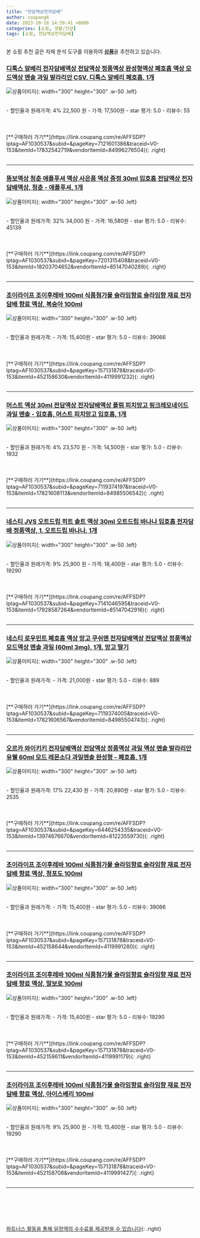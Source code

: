 ```yaml
---
title: "전담액상전자담배"
author: coupang6
date: 2023-10-18 14:59:41 +0800
categories: [쇼핑, 생활/건강]
tags: [쇼핑, 전담액상전자담배]
---
```


본 쇼핑 추천 글은 자체 분석 도구를 이용하여 [**상품**](https://link.coupang.com/a/bao1ui)을 추천하고 있습니다.

### [디톡스 알베리 전자담배액상 전담액상 정품액상 완성형액상 폐호흡 액상 모드액상 멘솔 과일 발라리안 CSV, 디톡스 알베리 폐호흡, 1개](https://link.coupang.com/re/AFFSDP?lptag=AF1030537&subid=&pageKey=7121601386&traceid=V0-153&itemId=17832542719&vendorItemId=84996276504)

![상품이미지](https://thumbnail7.coupangcdn.com/thumbnails/remote/230x230ex/image/vendor_inventory/c63d/00b88f0c3b76977e9fd700cc3e8156d0e42b49fb7017d44cb5eaf3006542.jpg){: width="300" height="300" .w-50 .left}


<br>
- 할인율과 원래가격: 4%  22,500   원
- 가격: 17,500원
- star 평가: 5.0
- 리뷰수: 55
<br>
<br>
<br>
<br>
[**구매하러 가기**](https://link.coupang.com/re/AFFSDP?lptag=AF1030537&subid=&pageKey=7121601386&traceid=V0-153&itemId=17832542719&vendorItemId=84996276504){: .right}
<br>
<br>

---

### [뚱보액상 청춘 애플푸셔 액상 사은품 액상 증정 30ml 입호흡 전담액상 전자담배액상, 청춘 - 애플푸셔, 1개](https://link.coupang.com/re/AFFSDP?lptag=AF1030537&subid=&pageKey=7201315408&traceid=V0-153&itemId=18203704652&vendorItemId=85147040289)

![상품이미지](https://thumbnail9.coupangcdn.com/thumbnails/remote/230x230ex/image/vendor_inventory/cd7a/487d9c19fbfd6e297f70bf8b8f42822f764770994e641679e257aefc1b9b.jpg){: width="300" height="300" .w-50 .left}


<br>
- 할인율과 원래가격: 32%  34,000   원
- 가격: 16,580원
- star 평가: 5.0
- 리뷰수: 45139
<br>
<br>
<br>
<br>
[**구매하러 가기**](https://link.coupang.com/re/AFFSDP?lptag=AF1030537&subid=&pageKey=7201315408&traceid=V0-153&itemId=18203704652&vendorItemId=85147040289){: .right}
<br>
<br>

---

### [조이라이프 조이후레바 100ml 식품첨가물 슬라임향료 슬라임향 재료 전자담배 향료 액상, 복숭아 100ml](https://link.coupang.com/re/AFFSDP?lptag=AF1030537&subid=&pageKey=157131878&traceid=V0-153&itemId=452158630&vendorItemId=4119991232)

![상품이미지](https://thumbnail6.coupangcdn.com/thumbnails/remote/230x230ex/image/vendor_inventory/ad26/c14062199da4f00ff857afd61a23fd19db6909757ffa94b0211a172862be.jpg){: width="300" height="300" .w-50 .left}


<br>
- 할인율과 원래가격: 
- 가격: 15,400원
- star 평가: 5.0
- 리뷰수: 39066
<br>
<br>
<br>
<br>
[**구매하러 가기**](https://link.coupang.com/re/AFFSDP?lptag=AF1030537&subid=&pageKey=157131878&traceid=V0-153&itemId=452158630&vendorItemId=4119991232){: .right}
<br>
<br>

---

### [머스트 액상 30ml 전담액상 전자담배액상 플럼 피치망고 핑크레모네이드 과일 멘솔 - 입호흡, 머스트 피치망고 입호흡, 1개](https://link.coupang.com/re/AFFSDP?lptag=AF1030537&subid=&pageKey=7119374197&traceid=V0-153&itemId=17821608113&vendorItemId=84985506542)

![상품이미지](https://thumbnail10.coupangcdn.com/thumbnails/remote/230x230ex/image/vendor_inventory/c691/5f739b7781ea2bcfc5dcb8022b0922909d0df7f56fbfdb33c6c704fd87c3.jpg){: width="300" height="300" .w-50 .left}


<br>
- 할인율과 원래가격: 4%  23,570   원
- 가격: 14,500원
- star 평가: 5.0
- 리뷰수: 1932
<br>
<br>
<br>
<br>
[**구매하러 가기**](https://link.coupang.com/re/AFFSDP?lptag=AF1030537&subid=&pageKey=7119374197&traceid=V0-153&itemId=17821608113&vendorItemId=84985506542){: .right}
<br>
<br>

---

### [네스티 JVS 오트드립 히트 솔트 액상 30ml 오트드립 바나나 입호흡 전자담배 정품액상, 1. 오트드립 바나나, 1개](https://link.coupang.com/re/AFFSDP?lptag=AF1030537&subid=&pageKey=7141046595&traceid=V0-153&itemId=17928587264&vendorItemId=85147042916)

![상품이미지](https://thumbnail10.coupangcdn.com/thumbnails/remote/230x230ex/image/vendor_inventory/93a5/f7cb2c000672533a84ac48171d035172fa5708bbe19f41e8883a1b4512f6.jpg){: width="300" height="300" .w-50 .left}


<br>
- 할인율과 원래가격: 9%  25,900   원
- 가격: 18,400원
- star 평가: 5.0
- 리뷰수: 19290
<br>
<br>
<br>
<br>
[**구매하러 가기**](https://link.coupang.com/re/AFFSDP?lptag=AF1030537&subid=&pageKey=7141046595&traceid=V0-153&itemId=17928587264&vendorItemId=85147042916){: .right}
<br>
<br>

---

### [네스티 로우민트 폐호흡 액상 망고 쿠쉬맨 전자담배액상 전담액상 정품액상 모드액상 멘솔 과일 (60ml 3mg), 1개, 망고 딸기](https://link.coupang.com/re/AFFSDP?lptag=AF1030537&subid=&pageKey=7119374005&traceid=V0-153&itemId=17821606567&vendorItemId=84985504743)

![상품이미지](https://img1a.coupangcdn.com/image/coupang/list/adultProduct_plp.png){: width="300" height="300" .w-50 .left}


<br>
- 할인율과 원래가격: 
- 가격: 21,000원
- star 평가: 5.0
- 리뷰수: 889
<br>
<br>
<br>
<br>
[**구매하러 가기**](https://link.coupang.com/re/AFFSDP?lptag=AF1030537&subid=&pageKey=7119374005&traceid=V0-153&itemId=17821606567&vendorItemId=84985504743){: .right}
<br>
<br>

---

### [오르카 와이키키 전자담배액상 전담액상 정품액상 과일 액상 멘솔 발라리안 유웰 60ml 모드 레몬소다 과일멘솔 완성형 - 폐호흡, 1개](https://link.coupang.com/re/AFFSDP?lptag=AF1030537&subid=&pageKey=6446254335&traceid=V0-153&itemId=13974676670&vendorItemId=81223559730)

![상품이미지](https://thumbnail10.coupangcdn.com/thumbnails/remote/230x230ex/image/vendor_inventory/a548/4c00db76e6cdc437a43c476f51f00ae79a362c5b1e70bf3ef6ed1d6b385f.jpg){: width="300" height="300" .w-50 .left}


<br>
- 할인율과 원래가격: 17%  22,430   원
- 가격: 20,890원
- star 평가: 5.0
- 리뷰수: 2535
<br>
<br>
<br>
<br>
[**구매하러 가기**](https://link.coupang.com/re/AFFSDP?lptag=AF1030537&subid=&pageKey=6446254335&traceid=V0-153&itemId=13974676670&vendorItemId=81223559730){: .right}
<br>
<br>

---

### [조이라이프 조이후레바 100ml 식품첨가물 슬라임향료 슬라임향 재료 전자담배 향료 액상, 청포도 100ml](https://link.coupang.com/re/AFFSDP?lptag=AF1030537&subid=&pageKey=157131878&traceid=V0-153&itemId=452158644&vendorItemId=4119991280)

![상품이미지](https://thumbnail8.coupangcdn.com/thumbnails/remote/230x230ex/image/vendor_inventory/995d/b089aa0996cde5a4080995498ab8cc372088271f3abb86d6dc4eb24e09f6.jpg){: width="300" height="300" .w-50 .left}


<br>
- 할인율과 원래가격: 
- 가격: 15,400원
- star 평가: 5.0
- 리뷰수: 39066
<br>
<br>
<br>
<br>
[**구매하러 가기**](https://link.coupang.com/re/AFFSDP?lptag=AF1030537&subid=&pageKey=157131878&traceid=V0-153&itemId=452158644&vendorItemId=4119991280){: .right}
<br>
<br>

---

### [조이라이프 조이후레바 100ml 식품첨가물 슬라임향료 슬라임향 재료 전자담배 향료 액상, 말보로 100ml](https://link.coupang.com/re/AFFSDP?lptag=AF1030537&subid=&pageKey=157131878&traceid=V0-153&itemId=452158611&vendorItemId=4119991179)

![상품이미지](https://thumbnail7.coupangcdn.com/thumbnails/remote/230x230ex/image/vendor_inventory/610f/536662e8a83d1f8fee0b05de357d70dfe497c7932eae1ecc7d758b58a813.jpg){: width="300" height="300" .w-50 .left}


<br>
- 할인율과 원래가격: 
- 가격: 15,400원
- star 평가: 5.0
- 리뷰수: 19290
<br>
<br>
<br>
<br>
[**구매하러 가기**](https://link.coupang.com/re/AFFSDP?lptag=AF1030537&subid=&pageKey=157131878&traceid=V0-153&itemId=452158611&vendorItemId=4119991179){: .right}
<br>
<br>

---

### [조이라이프 조이후레바 100ml 식품첨가물 슬라임향료 슬라임향 재료 전자담배 향료 액상, 아이스베리 100ml](https://link.coupang.com/re/AFFSDP?lptag=AF1030537&subid=&pageKey=157131878&traceid=V0-153&itemId=452158708&vendorItemId=4119991427)

![상품이미지](https://thumbnail8.coupangcdn.com/thumbnails/remote/230x230ex/image/vendor_inventory/1acc/adb53e7f0cb28c5c882c58bff46e8c2c9e8d3db749f095144e705aeb2edc.jpg){: width="300" height="300" .w-50 .left}


<br>
- 할인율과 원래가격: 9%  25,900   원
- 가격: 15,400원
- star 평가: 5.0
- 리뷰수: 19290
<br>
<br>
<br>
<br>
[**구매하러 가기**](https://link.coupang.com/re/AFFSDP?lptag=AF1030537&subid=&pageKey=157131878&traceid=V0-153&itemId=452158708&vendorItemId=4119991427){: .right}
<br>
<br>

---
<br><br><br><br><br> [파트너스 활동을 통해 일정액의 수수료를 제공받을 수 있습니다](https://link.coupang.com/a/bao1ui){: .right}